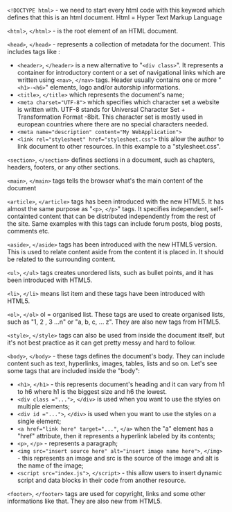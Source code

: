 `<!DOCTYPE html>` -  we need to start every html code with this keyword which defines that this is an html document. Html = Hyper Text Markup Language

`<html>`, `</html>` - is the root element of an HTML document. 

`<head>`, `</head>` - represents a collection of metadata for the document. This includes tags like : 

- `<header>`, `</header>` is a new alternative to "`<div class>`". It represents a container for introductory content or a set of navigational links which are written using `<nav>`, `</nav>` tags. Header usually contains one or more "`<h1>-<h6>`" elements, logo and/or autorship informations. 
- `<title>`, `</title>` which represents the document's name;
- `<meta charset="UTF-8">` which specifies which character set a website is written with. UTF-8 stands for Universal Character Set + Transformation Format -8bit. This character set is mostly used in european countries where there are no special characters needed.
- `<meta name="description" content="My WebApplication">` 
- `<link rel="stylesheet" href="stylesheet.css">` this allow the author to link document to other resources. In this example to a "stylesheet.css". 

`<section>`, `</section>` defines sections in a document, such as chapters, headers, footers, or any other sections.

`<main>`, `</main>` tags tells the browser what's the main content of the document

`<article>`, `</article>` tags has been introduced with the new HTML5. It has almost the same purpose as "`<p>`, `</p>`" tags. It specifies independent, self-containted content that can be distributed independently from the rest of the site. Same examples with this tags can include forum posts, blog posts, comments etc.

`<aside>`, `</aside>` tags has been introduced with the new HTML5 version. This is used to relate content aside from the content it is placed in. It should be related to the surrounding content.

`<ul>`, `</ul>` tags creates unordered lists, such as bullet points, and it has been introduced with HTML5.

`<li>`, `</li>` means list item and these tags have been introduced with HTML5.

`<ol>`, `</ol>` ol = organised list. These tags are used to create organised lists, such as "1, 2 , 3 ...n" or "a, b, c, ... z". They are also new tags from HTML5.
 
`<style>`, `</style>` tags can also be used from inside the document itself, but it's not best practice as it can get pretty messy and hard to follow.

`<body>`, `</body>` - these tags defines the document's body. They can include content such as text, hyperlinks, images, tables, lists and so on. Let's see some tags that are included inside the "body":

- `<h1>`, `</h1>` - this represents document's heading and it can vary from h1 to h6 where h1 is the biggest size and h6 the lowest.
- `<div class ="...">`, `</div>` is used when you want to use the styles on multiple elements;
- `<div id ="...">`, `</div>` is used when you want to use the styles on a single element;
- `<a href="link here" target="..."`, `</a>` when the "a" element has a "href" attribute, then it represents a hyperlink labeled by its contents;
- `<p>`, `</p>` - represents a paragraph;
- `<img src="insert source here" alt="insert image name here">`, `</img>` - this represents an image and src is the source of the image and alt is the name of the image;
- `<script src="index.js">`, `</script>` - this allow users to insert dynamic script and data blocks in their code from another resource.

`<footer>`, `</footer>` tags are used for copyright, links and some other informations like that. They are also new from HTML5.
